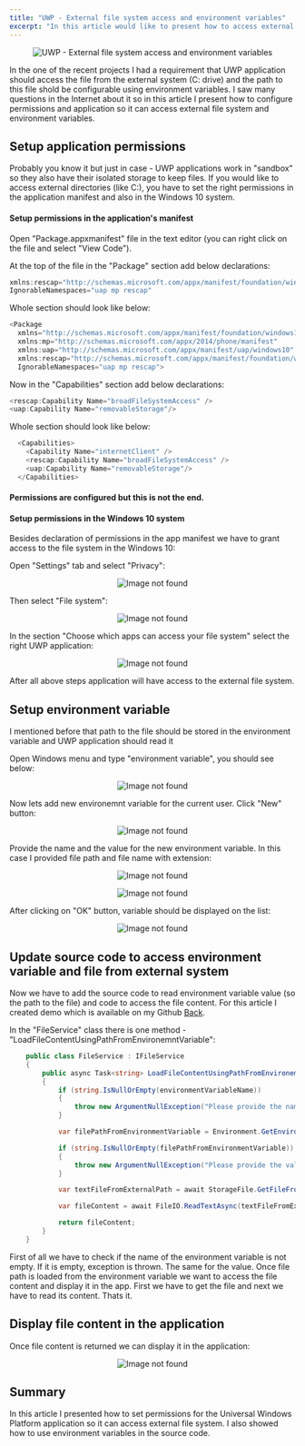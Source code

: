 ```yaml
---
title: "UWP - External file system access and environment variables"
excerpt: "In this article would like to present how to access external file system from UWP application and access environment variables."
---
```


<p align="center">
<img src="/images/devisland/article20/assets/UwpFileSystemAccess1.png?raw=true" alt="UWP - External file system access and environment variables"/>
</p>

In the one of the recent projects I had a requirement that UWP application should access the file from the external system (C: drive) and the path to this file shold be configurable using environment variables. I saw many questions in the Internet about it so in this article I present how to configure permissions and application so it can access external file system and environment variables.


## Setup application permissions

Probably you know it but just in case - UWP applications work in "sandbox" so they also have their isolated storage to keep files. If you would like to access external directories (like C:), you have to set the right permissions in the application manifest and also in the Windows 10 system.

#### Setup permissions in the application's manifest 

Open "Package.appxmanifest" file in the text editor (you can right click on the file and select "View Code").

At the top of the file in the "Package" section add below declarations:

```csharp
xmlns:rescap="http://schemas.microsoft.com/appx/manifest/foundation/windows10/restrictedcapabilities"
IgnorableNamespaces="uap mp rescap"
```
Whole section should look like below:

```csharp
<Package
  xmlns="http://schemas.microsoft.com/appx/manifest/foundation/windows10"
  xmlns:mp="http://schemas.microsoft.com/appx/2014/phone/manifest"
  xmlns:uap="http://schemas.microsoft.com/appx/manifest/uap/windows10"
  xmlns:rescap="http://schemas.microsoft.com/appx/manifest/foundation/windows10/restrictedcapabilities"
  IgnorableNamespaces="uap mp rescap">
```

Now in the "Capabilities" section add below declarations:

```csharp
<rescap:Capability Name="broadFileSystemAccess" />
<uap:Capability Name="removableStorage"/>
```

Whole section should look like below:

```csharp
  <Capabilities>
    <Capability Name="internetClient" />
    <rescap:Capability Name="broadFileSystemAccess" />
    <uap:Capability Name="removableStorage"/>
  </Capabilities>
```

#### Permissions are configured but this is not the end.

#### Setup permissions in the Windows 10 system

Besides declaration of permissions in the app manifest we have to grant access to the file system in the Windows 10:

Open "Settings" tab and select "Privacy":

<p align="center">
<img src="/images/devisland/article20/assets/UwpFileSystemAccess8.PNG?raw=true" alt="Image not found"/>
</p>

Then select "File system":

<p align="center">
<img src="/images/devisland/article20/assets/UwpFileSystemAccess9.PNG?raw=true" alt="Image not found"/>
</p>

In the section "Choose which apps can access your file system" select the right UWP application:

<p align="center">
<img src="/images/devisland/article20/assets/UwpFileSystemAccess10.PNG?raw=true" alt="Image not found"/>
</p>

After all above steps application will have access to the external file system.


## Setup environment variable

I mentioned before that path to the file should be stored in the environment variable and UWP application should read it

Open Windows menu and type "environment variable", you should see below:

<p align="center">
<img src="/images/devisland/article20/assets/UwpFileSystemAccess3.PNG?raw=true" alt="Image not found"/>
</p>

Now lets add new environemnt variable for the current user. Click "New" button:

<p align="center">
<img src="/images/devisland/article20/assets/UwpFileSystemAccess4.PNG?raw=true" alt="Image not found"/>
</p>

Provide the name and the value for the new environment variable. In this case I provided file path and file name with extension:

<p align="center">
<img src="/images/devisland/article20/assets/UwpFileSystemAccess5.PNG?raw=true" alt="Image not found"/>
</p>

<p align="center">
<img src="/images/devisland/article20/assets/UwpFileSystemAccess6.PNG?raw=true" alt="Image not found"/>
</p>

After clicking on "OK" button, variable should be displayed on the list:

<p align="center">
<img src="/images/devisland/article20/assets/UwpFileSystemAccess7.PNG?raw=true" alt="Image not found"/>
</p>


## Update source code to access environment variable and file from external system

Now we have to add the source code to read environment variable value (so the path to the file) and code to access the file content.
For this article I created demo which is available on my Github [Back](https://github.com/Daniel-Krzyczkowski/UniversalWindowsPlatform/tree/master/FileAccessWithEnvironmentVariables).

In the "FileService" class there is one method - "LoadFileContentUsingPathFromEnvironemntVariable":

```csharp
    public class FileService : IFileService
    {
        public async Task<string> LoadFileContentUsingPathFromEnvironemntVariable(string environmentVariableName)
        {
            if (string.IsNullOrEmpty(environmentVariableName))
            {
                throw new ArgumentNullException("Please provide the name of environment variable");
            }

            var filePathFromEnvironmentVariable = Environment.GetEnvironmentVariable(environmentVariableName);

            if (string.IsNullOrEmpty(filePathFromEnvironmentVariable))
            {
                throw new ArgumentNullException("Please provide the value of environment variable");
            }

            var textFileFromExternalPath = await StorageFile.GetFileFromPathAsync(filePathFromEnvironmentVariable);

            var fileContent = await FileIO.ReadTextAsync(textFileFromExternalPath);

            return fileContent;
        }
    }
```

First of all we have to check if the name of the environment variable is not empty. If it is empty, exception is thrown. The same for the value. Once file path is loaded from the environment variable we want to access the file content and display it in the app. First we have to get the file and next we have to read its content. Thats it.


## Display file content in the application

Once file content is returned we can display it in the application:

<p align="center">
<img src="/images/devisland/article20/assets/UwpFileSystemAccess11.PNG?raw=true" alt="Image not found"/>
</p>

## Summary

In this article I presented how to set permissions for the Universal Windows Platform application so it can access external file system. I also showed how to use environment variables in the source code.